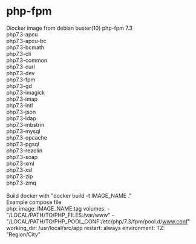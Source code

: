 # php-fpm
Diocker image from debian buster(10) php-fpm 7.3<br>
php7.3-apcu<br>
php7.3-apcu-bc<br>
php7.3-bcmath<br>
php7.3-cli<br>
php7.3-common<br>
php7.3-curl<br>
php7.3-dev<br>
php7.3-fpm<br>
php7.3-gd<br>
php7.3-imagick<br>
php7.3-imap<br>
php7.3-intl<br>
php7.3-json<br>
php7.3-ldap<br>
php7.3-mbstrin<br>
php7.3-mysql<br>
php7.3-opcache<br>
php7.3-pgsql<br>
php7.3-readlin<br>
php7.3-soap<br>
php7.3-xml<br>
php7.3-xsl<br>
php7.3-zip<br>
php7.3-zmq<br>
<br>
Build docker with "docker build -t IMAGE_NAME ."<br>
Example compose file<br>
php:
    image: IMAGE_NAME:tag
    volumes:
      - "/LOCAL/PATH/TO/PHP_FILES:/var/www"
      - "/LOCAL/PATH/TO/PHP_POOL_CONF:/etc/php/7.3/fpm/pool.d/www.conf"
    working_dir: /usr/local/src/app
    restart: always
    environment:
      TZ: "Region/City"

